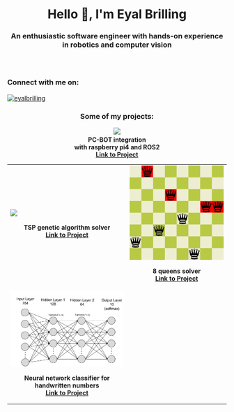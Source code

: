 <h1 align="center">Hello 👋, I'm Eyal Brilling</h1>
<h3 align="center">An enthusiastic software engineer with hands-on experience in robotics and computer vision</h3>
<h3>
<br>

<h3 align="left">Connect with me on:</h3>
<p align="left">
<a href="https://linkedin.com/in/eyalbrilling" 
target="_blank"><img align="center" src="https://raw.githubusercontent.com/rahuldkjain/github-profile-readme-generator/master/src/images/icons/Social/linked-in-alt.svg"
alt="eyalbrilling" height="30" width="40" /></a>
</p>

<h3 align="center">
Some of my projects:</h3>

<p align="center">
<img src="https://github.com/EyalBrilling/914-PC-BOT-integration-with-raspberry-pi-4-and-ROS2/blob/main/docs/videos/pcbot_wiggle_gif.gif?raw=true" width="50%"> 
<br>
<b>PC-BOT integration <br> with raspberry pi4 and ROS2
<br>
<a href="https://github.com/EyalBrilling/914-PC-BOT-integration-with-raspberry-pi-4-and-ROS2">Link to Project</a>
</p>

<table>
  <tr>
    <td><img src="https://github.com/EyalBrilling/Traveling-Salesman-Problem-Solver-And-Visualizer/blob/master/media/att48.gif?raw=true" width="350">
    <p align="center">
    TSP genetic algorithm solver
    <br>
    <a href="https://github.com/EyalBrilling/Traveling-Salesman-Problem-Solver-And-Visualizer">Link to Project</a>
    </p>
    </td>
    <td><img src="https://github.com/EyalBrilling/8-Queen-Problem-Genetic-Algorithm-and-Visualizer/blob/main/solution.gif?raw=true" width="300">
    <p align="center">
    8 queens solver
    <br>
    <a href="https://github.com/EyalBrilling/8-Queen-Problem-Genetic-Algorithm-and-Visualizer">Link to Project</a>
    </p>
    </td>
  </tr>
    <tr>
  <td> 
  <img src="https://github.com/EyalBrilling/Neural-network-implementation-for-the-MNIST-dataset/blob/master/NN_PNG/NN_PNG.png?raw=true" width="350">
    <p align="center">
    Neural network classifier for handwritten numbers
    <br>
    <a href="https://github.com/EyalBrilling/Neural-network-implementation-for-the-MNIST-dataset/tree/master">Link to Project</a>
    </p>
  </td>
  <td> </td>
  </tr>
 </table>

